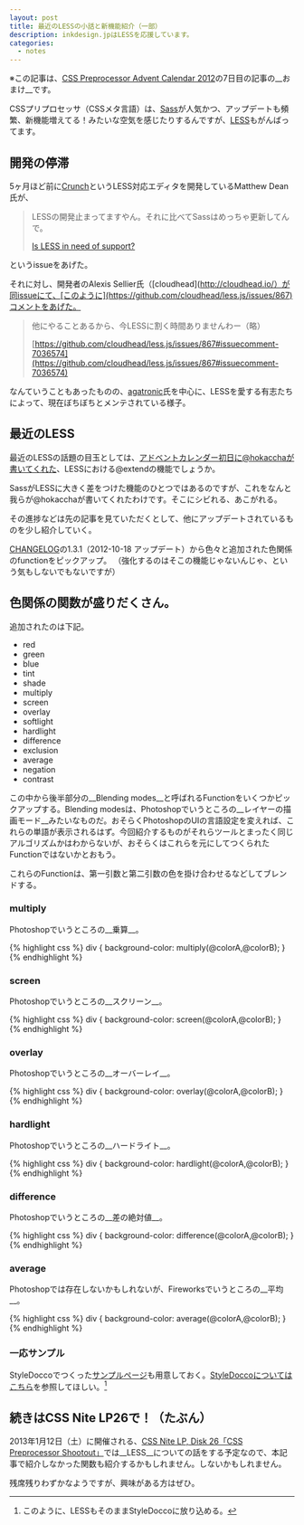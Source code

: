 ```yaml
---
layout: post
title: 最近のLESSの小話と新機能紹介（一部）
description: inkdesign.jpはLESSを応援しています。
categories:
  - notes
---
```


※この記事は、[CSS Preprocessor Advent Calendar 2012](http://www.adventar.org/calendars/1)の7日目の記事の__おまけ__です。

CSSプリプロセッサ（CSSメタ言語）は、[Sass](http://sass-lang.com/)が人気かつ、アップデートも頻繁、新機能増えてる！みたいな空気を感じたりするんですが、[LESS](http://lesscss.org/)もがんばってます。

## 開発の停滞

5ヶ月ほど前に[Crunch](http://crunchapp.net/)というLESS対応エディタを開発しているMatthew Dean氏が、

> LESSの開発止まってますやん。それに比べてSassはめっちゃ更新してんで。
>
> [Is LESS in need of support?](https://github.com/cloudhead/less.js/issues/867)

というissueをあげた。

それに対し、開発者のAlexis Sellier氏（[cloudhead](http://cloudhead.io/）が同issueにて、[このように](https://github.com/cloudhead/less.js/issues/867)コメントをあげた。

> 他にやることあるから、今LESSに割く時間ありませんわー（略）
>
> [https://github.com/cloudhead/less.js/issues/867#issuecomment-7036574](https://github.com/cloudhead/less.js/issues/867#issuecomment-7036574)

なんていうこともあったものの、[agatronic](https://github.com/agatronic)氏を中心に、LESSを愛する有志たちによって、現在ぼちぼちとメンテされている様子。

## 最近のLESS

最近のLESSの話題の目玉としては、[アドベントカレンダー初日に@hokacchaが書いてくれた](http://webtech-walker.com/archive/2012/12/less_extend.html)、LESSにおける@extendの機能でしょうか。

SassがLESSに大きく差をつけた機能のひとつではあるのですが、これをなんと我らが@hokacchaが書いてくれたわけです。そこにシビれる、あこがれる。

その進捗などは先の記事を見ていただくとして、他にアップデートされているものを少し紹介していく。

[CHANGELOG](https://github.com/cloudhead/less.js/blob/master/CHANGELOG.md)の1.3.1（2012-10-18 アップデート）から色々と追加された色関係のfunctionをピックアップ。
（強化するのはそこの機能じゃないんじゃ、という気もしないでもないですが）

## 色関係の関数が盛りだくさん。

追加されたのは下記。

- red
- green
- blue
- tint
- shade
- multiply
- screen
- overlay
- softlight
- hardlight
- difference
- exclusion
- average
- negation
- contrast

この中から後半部分の__Blending modes__と呼ばれるFunctionをいくつかピックアップする。Blending modesは、Photoshopでいうところの__レイヤーの描画モード__みたいなものだ。おそらくPhotoshopのUIの言語設定を変えれば、これらの単語が表示されるはず。今回紹介するものがそれらツールとまったく同じアルゴリズムかはわからないが、おそらくはこれらを元にしてつくられたFunctionではないかとおもう。

これらのFunctionは、第一引数と第二引数の色を掛け合わせるなどしてブレンドする。

### multiply

Photoshopでいうところの__乗算__。

{% highlight css %}
div {
  background-color: multiply(@colorA,@colorB);
}
{% endhighlight %}

### screen

Photoshopでいうところの__スクリーン__。

{% highlight css %}
div {
  background-color: screen(@colorA,@colorB);
}
{% endhighlight %}


### overlay

Photoshopでいうところの__オーバーレイ__。

{% highlight css %}
div {
  background-color: overlay(@colorA,@colorB);
}
{% endhighlight %}

### hardlight

Photoshopでいうところの__ハードライト__。

{% highlight css %}
div {
  background-color: hardlight(@colorA,@colorB);
}
{% endhighlight %}

### difference

Photoshopでいうところの__差の絶対値__。

{% highlight css %}
div {
  background-color: difference(@colorA,@colorB);
}
{% endhighlight %}

### average

Photoshopでは存在しないかもしれないが、Fireworksでいうところの__平均__。

{% highlight css %}
div {
  background-color: average(@colorA,@colorB);
}
{% endhighlight %}

### 一応サンプル

StyleDoccoでつくった[サンプルページ](/demo/less-new-colors/less.html)も用意しておく。[StyleDoccoについてはこちら](/notes/2012/12/07/css-preprocessor-styleguide.html)を参照してほしい。[^styledocco-less]

[^styledocco-less]: このように、LESSもそのままStyleDoccoに放り込める。

## 続きはCSS Nite LP26で！（たぶん）

2013年1月12日（土）に開催される、[CSS Nite LP, Disk 26「CSS Preprocessor Shootout」](http://lp26.cssnite.jp/)では__LESS__についての話をする予定なので、本記事で紹介しなかった関数も紹介するかもしれません。しないかもしれません。

残席残りわずかなようですが、興味がある方はぜひ。



